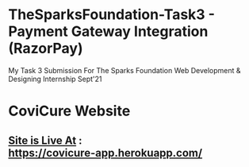 # TheSparksFoundation-Task3 - Payment Gateway Integration (RazorPay)
My Task 3 Submission For The Sparks Foundation Web Development &amp; Designing Internship Sept'21

# CoviCure Website

## [Site is Live At](https://covicure-app.herokuapp.com/) : <br/> https://covicure-app.herokuapp.com/
